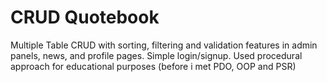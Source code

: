 # CRUD Quotebook

Multiple Table CRUD with sorting, filtering and validation features in admin panels, news, and profile pages. Simple login/signup.
Used procedural approach for educational purposes (before i met PDO, OOP and PSR)
